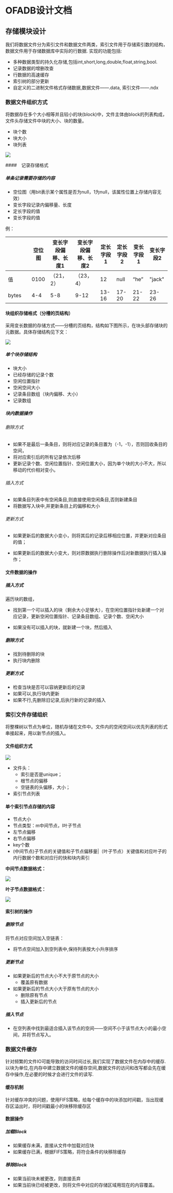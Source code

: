 # OFADB设计文档

## 	存储模块设计

我们将数据文件分为索引文件和数据文件两类，索引文件用于存储索引数的结构，数据文件用于存储数据库中实际的行数据. 实现的功能包括:

* 多种数据类型的持久化存储,包括int,short,long,double,float,string,bool.
* 记录数据的增删改查
* 行数据的高速缓存
* 索引树的部分更新
* 自定义的二进制文件格式存储数据,数据文件——.data, 索引文件——.ndx

### 数据文件组织方式

将数据存在多个大小相等并且较小的块(block)中，文件主体由block的列表构成，文件头存储文件中块的大小、块的数量。

* 块个数
* 块大小
* 块列表

![](./doc/DataFileOganize.png)



####　记录存储格式

##### 单条记录需要存储的内容

* 空位图（用bit表示某个属性是否为null，1为null，该属性位置上存储内容无效）
* 变长字段记录内偏移量、长度
* 定长字段的值
* 变长字段的值

例：

|       |      | 空位图 | 变长字段偏移、长度1 | 变长字段偏移、长度2 | 定长字段1 | 定长字段2 | 变长字段1 | 变长字段2 |
| ----- | ---- | ------ | ------------------- | ------------------- | --------- | --------- | --------- | --------- |
| 值    |      | 0100   | （21，2）           | （23，4）           | 12        | null      | “he”      | "jack"    |
| bytes |      | 4-4    | 5-8                 | 9-12                | 13-16     | 17-20     | 21-22     | 23-26     |



#### 块组织存储格式（分槽的页结构） 

采用变长数据的存储方式——分槽的页结构，结构如下图所示，在块头部存储块的元数据。具体存储结构见下文：

![](./doc/BlockStructure.png)

##### 单个块存储结构

* 块大小
* 已经存储的记录个数
* 空闲位置指针
* 空闲空间大小
* 记录条目数组（块内偏移、大小）
* 记录数组

##### 块内数据操作

###### 删除方式

* 如果不是最后一条条目，则将对应记录的条目置为（-1，-1），否则回收条目的空间，
* 将对应索引后的所有记录依次后移
* 更新记录个数、空闲位置指针、空闲位置大小，因为单个块的大小不大，所以移动的代价相对变小。

###### 插入方式

* 如果条目列表中有空闲条目,则直接使用空闲条目,否则新建条目
* 将数据写入块中,并更新条目上的偏移和大小

###### 更新方式

* 如果更新后的数据大小变小，则将其后的记录后移相应位置，并更新对应条目的值；

* 如果更新后的数据大小变大，则对原数据执行删除操作后对新数据执行插入操作；



#### 文件数据的操作

##### 插入方式

遍历块的数组，

* 找到第一个可以插入的块（剩余大小足够大），在空闲位置指针处新建一个对应记录，更新空闲位置指针、记录条目数组、记录个数、空闲大小

* 如果没有可以插入的块，就新建一个块，然后插入

##### 删除方式

* 找到待删除的块
* 执行块内删除

##### 更新方式

* 检查当块是否可以容纳更新后的记录
* 如果可以,执行块内更新
* 如果不行,先删除旧记录,后执行新的记录的插入





### 索引文件存储组织

将整棵树以节点为单位，随机存储在文件中。文件内的空闲空间以优先列表的形式串接起来，用以新节点的插入。

#### 文件组织方式

![](./doc/IndexStructure.png)


* 文件头：
  * 索引是否是unique；
  * 根节点的偏移
  * 空链表的头偏移，大小；
* 索引节点列表


#### 单个索引节点存储的内容

* 节点大小
* 节点类型：m中间节点，l叶子节点
* 左节点偏移
* 右节点偏移
* key个数
* (中间节点)子节点的关键值和子节点偏移量|（叶子节点）关键值和对应叶子的内行数据个数和对应行的快和块内索引

**中间节点数据格式：**

![](./doc/midNodeStructure.png)

**叶子节点数据格式：**

![](./doc/leafNodeStructure.png)

#### 索引树的操作

##### 删除节点

将节点对应空间加入空链表：

* 将节点空间加入到空列表中,保持列表按大小升序排序


##### 更新节点

* 如果更新后的节点大小不大于原节点的大小
  * 覆盖原有数据
* 如果更新后的节点大小大于原有节点的大小
  * 删除原有节点
  * 插入更新后的节点

##### 插入节点

* 在空列表中找到最适合插入该节点的空间——空间不小于该节点大小的最小空间，并将节点写入。



### 数据文件缓存

针对频繁的文件IO可能导致的访问时间过长,我们实现了数据文件在内存中的缓存. 以块为单位,在内存中建立数据文件的缓存空间,数据文件的访问和改写都会先在缓存中操作,在必要的时候才会进行文件的读写.

#### 缓存机制

针对缓存冲突的问题，使用FIFS策略，给每个缓存中的块添加时间戳，当出现缓存区溢出时，将时间戳最小的块移除缓存区

#### 数据操作

##### 加载Block

* 如果缓存未满，直接从文件中加载对应块
* 如果缓存已满，根据FIFS策略，将符合条件的块移除缓存

##### 移除Block

* 如果当前块未被更改，则直接丢弃
* 如果当前块已经被更改，则将文件中对应的存储区域用现在的内容覆盖。
